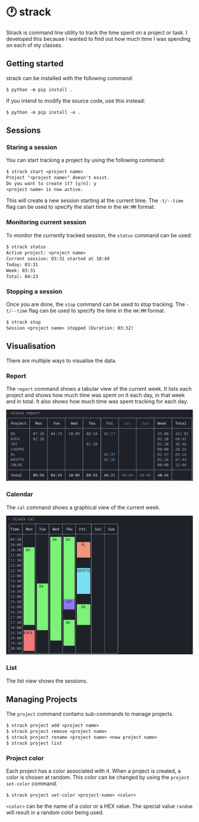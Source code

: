 # 🕐 strack

Strack is command line utility to track the time spent on a project or task. I developed this because I wanted to find out how much time I was spending on each of my classes.

## Getting started

strack can be installed with the following command:

```
$ python -m pip install .
```

If you intend to modify the source code, use this instead:

```
$ python -m pip install -e .
```

## Sessions

### Staring a session

You can start tracking a project by using the following command:

```
$ strack start <project name>
Project "<project name>" doesn't exist.
Do you want to create it? [y/n]: y
<project name> is now active.
```

This will create a new session starting at the current time. The `-t/--time` flag can be used to specify the start time in the `HH:MM` format.

### Monitoring current session

To monitor the currently tracked session, the `status` command can be used:

```
$ strack status
Active project: <project name>
Current session: 03:31 started at 10:49
Today: 03:31
Week: 03:31
Total: 04:23
```

### Stopping a session

Once you are done, the `stop` command can be used to stop tracking. The `-t/--time` flag can be used to specify the time in the `HH:MM` format.

```
$ strack stop
Session <project name> stopped (Duration: 03:32)
```

## Visualisation

There are multiple ways to visualise the data.

### Report

The `report` command shows a tabular view of the current week. It lists each project and shows how much time was spent on it each day, in that week and in total. It also shows how much time was spent tracking for each day.

![Report](doc/report.png)

### Calendar

The `cal` command shows a graphical view of the current week.

![Calendar](doc/calendar.png)

### List

The list view shows the sessions.

## Managing Projects

The `project` command contains sub-commands to manage projects.

```
$ strack project add <project name>
$ strack project remove <project name>
$ strack project rename <project name> <new project name>
$ strack project list
```

### Project color

Each project has a color associated with it. When a project is created, a color is chosen at random. This color can be changed by using the `project set-color` command.

```
$ strack project set-color <project-name> <color>
```

`<color>` can be the name of a color or a HEX value. The special value `random` will result in a random color being used.
